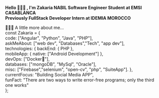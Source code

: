 **Hello 🙋🏻‍♂️ , I'm Zakaria NABIL
Software Engineer Student at EMSI CASABLANCA  
Previously FullStack Developer Intern at IDEMIA MOROCCO**
  
👨🏻‍💻 A little more about me...  
const Zakaria = {  
    code: ["Angular", "Python", "Java", "PHP"],  
    askMeAbout: ["web dev", "Databases","Tech", "app dev"],  
    technologies: {
        backEnd: {
           PHP
        },    
        mobileApp: {
            native: ["Android Development"]
        },   
        devOps: ["Docker🐳"],  
        databases: ["mongoDB", "MySql", "Oracle"],   
        misc: ["Firebase","selenium", "open-cv", "php", "SuiteApp"]. 
    },  
    currentFocus: "Building Social Media APP",  
    funFact: "There are two ways to write error-free programs; only the third one works"  
};

